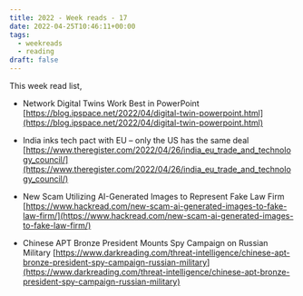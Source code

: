 ```yaml
---
title: 2022 - Week reads - 17
date: 2022-04-25T10:46:11+00:00
tags:
  - weekreads
  - reading
draft: false
---
```


This week read list,

- Network Digital Twins Work Best in PowerPoint
[https://blog.ipspace.net/2022/04/digital-twin-powerpoint.html](https://blog.ipspace.net/2022/04/digital-twin-powerpoint.html)  

- India inks tech pact with EU – only the US has the same deal
[https://www.theregister.com/2022/04/26/india_eu_trade_and_technology_council/](https://www.theregister.com/2022/04/26/india_eu_trade_and_technology_council/)  

- New Scam Utilizing AI-Generated Images to Represent Fake Law Firm
[https://www.hackread.com/new-scam-ai-generated-images-to-fake-law-firm/](https://www.hackread.com/new-scam-ai-generated-images-to-fake-law-firm/)  

- Chinese APT Bronze President Mounts Spy Campaign on Russian Military
[https://www.darkreading.com/threat-intelligence/chinese-apt-bronze-president-spy-campaign-russian-military](https://www.darkreading.com/threat-intelligence/chinese-apt-bronze-president-spy-campaign-russian-military)  

